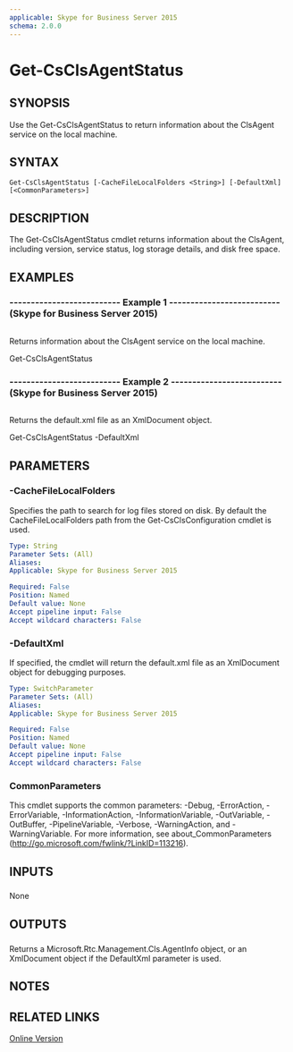 ```yaml
---
applicable: Skype for Business Server 2015
schema: 2.0.0
---
```


# Get-CsClsAgentStatus

## SYNOPSIS
Use the Get-CsClsAgentStatus to return information about the ClsAgent service on the local machine.

## SYNTAX

```
Get-CsClsAgentStatus [-CacheFileLocalFolders <String>] [-DefaultXml] [<CommonParameters>]
```

## DESCRIPTION
The Get-CsClsAgentStatus cmdlet returns information about the ClsAgent, including version, service status, log storage details, and disk free space.

## EXAMPLES

### -------------------------- Example 1 -------------------------- (Skype for Business Server 2015)
```

```

Returns information about the ClsAgent service on the local machine.

Get-CsClsAgentStatus

### -------------------------- Example 2 -------------------------- (Skype for Business Server 2015)
```

```

Returns the default.xml file as an XmlDocument object.

Get-CsClsAgentStatus -DefaultXml

## PARAMETERS

### -CacheFileLocalFolders
Specifies the path to search for log files stored on disk.
By default the CacheFileLocalFolders path from the Get-CsClsConfiguration cmdlet is used.

```yaml
Type: String
Parameter Sets: (All)
Aliases: 
Applicable: Skype for Business Server 2015

Required: False
Position: Named
Default value: None
Accept pipeline input: False
Accept wildcard characters: False
```

### -DefaultXml
If specified, the cmdlet will return the default.xml file as an XmlDocument object for debugging purposes.

```yaml
Type: SwitchParameter
Parameter Sets: (All)
Aliases: 
Applicable: Skype for Business Server 2015

Required: False
Position: Named
Default value: None
Accept pipeline input: False
Accept wildcard characters: False
```

### CommonParameters
This cmdlet supports the common parameters: -Debug, -ErrorAction, -ErrorVariable, -InformationAction, -InformationVariable, -OutVariable, -OutBuffer, -PipelineVariable, -Verbose, -WarningAction, and -WarningVariable. For more information, see about_CommonParameters (http://go.microsoft.com/fwlink/?LinkID=113216).

## INPUTS

###  
None

## OUTPUTS

###  
Returns a Microsoft.Rtc.Management.Cls.AgentInfo object, or an XmlDocument object if the DefaultXml parameter is used.

## NOTES

## RELATED LINKS

[Online Version](http://technet.microsoft.com/EN-US/library/9bd15b0e-8f92-4ded-bbe6-0aa381d6e90d(OCS.16).aspx)

